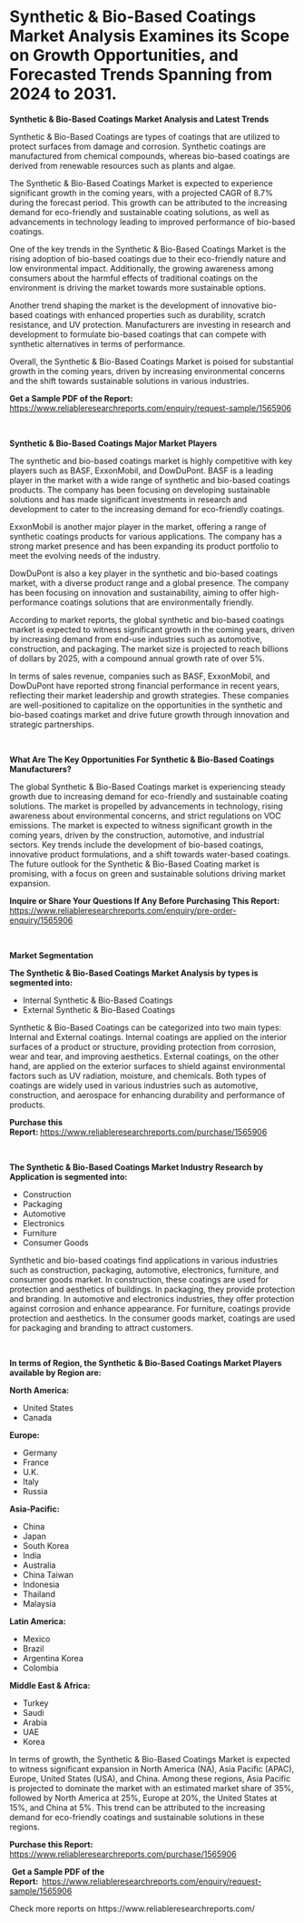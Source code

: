 <p><h1>Synthetic & Bio-Based Coatings Market Analysis Examines its Scope on Growth Opportunities, and Forecasted Trends Spanning from 2024 to 2031.</h1></p><p><strong>Synthetic & Bio-Based Coatings Market Analysis and Latest Trends</strong></p>
<p><p>Synthetic & Bio-Based Coatings are types of coatings that are utilized to protect surfaces from damage and corrosion. Synthetic coatings are manufactured from chemical compounds, whereas bio-based coatings are derived from renewable resources such as plants and algae.</p><p>The Synthetic & Bio-Based Coatings Market is expected to experience significant growth in the coming years, with a projected CAGR of 8.7% during the forecast period. This growth can be attributed to the increasing demand for eco-friendly and sustainable coating solutions, as well as advancements in technology leading to improved performance of bio-based coatings.</p><p>One of the key trends in the Synthetic & Bio-Based Coatings Market is the rising adoption of bio-based coatings due to their eco-friendly nature and low environmental impact. Additionally, the growing awareness among consumers about the harmful effects of traditional coatings on the environment is driving the market towards more sustainable options.</p><p>Another trend shaping the market is the development of innovative bio-based coatings with enhanced properties such as durability, scratch resistance, and UV protection. Manufacturers are investing in research and development to formulate bio-based coatings that can compete with synthetic alternatives in terms of performance.</p><p>Overall, the Synthetic & Bio-Based Coatings Market is poised for substantial growth in the coming years, driven by increasing environmental concerns and the shift towards sustainable solutions in various industries.</p></p>
<p><strong>Get a Sample PDF of the Report:&nbsp;</strong> <a href="https://www.reliableresearchreports.com/enquiry/request-sample/1565906">https://www.reliableresearchreports.com/enquiry/request-sample/1565906</a></p>
<p>&nbsp;</p>
<p><strong>Synthetic & Bio-Based Coatings Major Market Players</strong></p>
<p><p>The synthetic and bio-based coatings market is highly competitive with key players such as BASF, ExxonMobil, and DowDuPont. BASF is a leading player in the market with a wide range of synthetic and bio-based coatings products. The company has been focusing on developing sustainable solutions and has made significant investments in research and development to cater to the increasing demand for eco-friendly coatings.</p><p>ExxonMobil is another major player in the market, offering a range of synthetic coatings products for various applications. The company has a strong market presence and has been expanding its product portfolio to meet the evolving needs of the industry.</p><p>DowDuPont is also a key player in the synthetic and bio-based coatings market, with a diverse product range and a global presence. The company has been focusing on innovation and sustainability, aiming to offer high-performance coatings solutions that are environmentally friendly.</p><p>According to market reports, the global synthetic and bio-based coatings market is expected to witness significant growth in the coming years, driven by increasing demand from end-use industries such as automotive, construction, and packaging. The market size is projected to reach billions of dollars by 2025, with a compound annual growth rate of over 5%.</p><p>In terms of sales revenue, companies such as BASF, ExxonMobil, and DowDuPont have reported strong financial performance in recent years, reflecting their market leadership and growth strategies. These companies are well-positioned to capitalize on the opportunities in the synthetic and bio-based coatings market and drive future growth through innovation and strategic partnerships.</p></p>
<p>&nbsp;</p>
<p><strong>What Are The Key Opportunities For Synthetic & Bio-Based Coatings Manufacturers?</strong></p>
<p><p>The global Synthetic & Bio-Based Coatings market is experiencing steady growth due to increasing demand for eco-friendly and sustainable coating solutions. The market is propelled by advancements in technology, rising awareness about environmental concerns, and strict regulations on VOC emissions. The market is expected to witness significant growth in the coming years, driven by the construction, automotive, and industrial sectors. Key trends include the development of bio-based coatings, innovative product formulations, and a shift towards water-based coatings. The future outlook for the Synthetic & Bio-Based Coating market is promising, with a focus on green and sustainable solutions driving market expansion.</p></p>
<p><strong>Inquire or Share Your Questions If Any Before Purchasing This Report:</strong> <a href="https://www.reliableresearchreports.com/enquiry/pre-order-enquiry/1565906">https://www.reliableresearchreports.com/enquiry/pre-order-enquiry/1565906</a></p>
<p>&nbsp;</p>
<p><strong>Market Segmentation</strong></p>
<p><strong>The Synthetic & Bio-Based Coatings Market Analysis by types is segmented into:</strong></p>
<p><ul><li>Internal Synthetic & Bio-Based Coatings</li><li>External Synthetic & Bio-Based Coatings</li></ul></p>
<p><p>Synthetic & Bio-Based Coatings can be categorized into two main types: Internal and External coatings. Internal coatings are applied on the interior surfaces of a product or structure, providing protection from corrosion, wear and tear, and improving aesthetics. External coatings, on the other hand, are applied on the exterior surfaces to shield against environmental factors such as UV radiation, moisture, and chemicals. Both types of coatings are widely used in various industries such as automotive, construction, and aerospace for enhancing durability and performance of products.</p></p>
<p><strong>Purchase this Report:&nbsp;</strong><a href="https://www.reliableresearchreports.com/purchase/1565906">https://www.reliableresearchreports.com/purchase/1565906</a></p>
<p>&nbsp;</p>
<p><strong>The Synthetic & Bio-Based Coatings Market Industry Research by Application is segmented into:</strong></p>
<p><ul><li>Construction</li><li>Packaging</li><li>Automotive</li><li>Electronics</li><li>Furniture</li><li>Consumer Goods</li></ul></p>
<p><p>Synthetic and bio-based coatings find applications in various industries such as construction, packaging, automotive, electronics, furniture, and consumer goods market. In construction, these coatings are used for protection and aesthetics of buildings. In packaging, they provide protection and branding. In automotive and electronics industries, they offer protection against corrosion and enhance appearance. For furniture, coatings provide protection and aesthetics. In the consumer goods market, coatings are used for packaging and branding to attract customers.</p></p>
<p>&nbsp;</p>
<p><strong>In terms of Region, the Synthetic & Bio-Based Coatings Market Players available by Region are:</strong></p>
<p>
    <p> <strong> North America: </strong>
        <ul>
            <li>United States</li>
            <li>Canada</li>
        </ul>
        </p> 
    <p> <strong> Europe: </strong>
        <ul>
            <li>Germany</li>
            <li>France</li>
            <li>U.K.</li>
            <li>Italy</li>
            <li>Russia</li>
        </ul>
        </p> 
    <p> <strong> Asia-Pacific: </strong>
        <ul>
            <li>China</li>
            <li>Japan</li>
            <li>South Korea</li>
            <li>India</li>
            <li>Australia</li>
            <li>China Taiwan</li>
            <li>Indonesia</li>
            <li>Thailand</li>
            <li>Malaysia</li>
        </ul>
        </p> 
    <p> <strong> Latin America: </strong>
        <ul>
            <li>Mexico</li>
            <li>Brazil</li>
            <li>Argentina Korea</li>
            <li>Colombia</li>
        </ul>
        </p> 
    <p> <strong> Middle East & Africa: </strong>
        <ul>
            <li>Turkey</li>
            <li>Saudi</li>
            <li>Arabia</li>
            <li>UAE</li>
            <li>Korea</li>
        </ul>
    </p>
    </p>
<p><p>In terms of growth, the Synthetic & Bio-Based Coatings Market is expected to witness significant expansion in North America (NA), Asia Pacific (APAC), Europe, United States (USA), and China. Among these regions, Asia Pacific is projected to dominate the market with an estimated market share of 35%, followed by North America at 25%, Europe at 20%, the United States at 15%, and China at 5%. This trend can be attributed to the increasing demand for eco-friendly coatings and sustainable solutions in these regions.</p></p>
<p><strong>Purchase this Report: </strong><a href="https://www.reliableresearchreports.com/purchase/1565906">https://www.reliableresearchreports.com/purchase/1565906</a></p>
<p>&nbsp;<strong>Get a Sample PDF of the Report:&nbsp;&nbsp;</strong><a href="https://www.reliableresearchreports.com/enquiry/request-sample/1565906">https://www.reliableresearchreports.com/enquiry/request-sample/1565906</a></p>
<p><strong></strong></p>
<p>Check more reports on https://www.reliableresearchreports.com/</p>